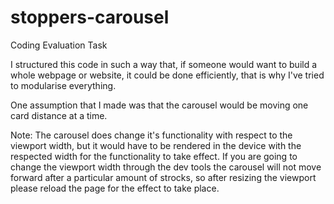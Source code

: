 # stoppers-carousel

Coding Evaluation Task

I structured this code in such a way that, if someone would want to build a whole webpage or website, it could be done efficiently, that is why I've tried to modularise everything.

One assumption that I made was that the carousel would be moving one card distance at a time.

Note: The carousel does change it's functionality with respect to the viewport width, but it would have to be rendered in the device with the respected width for the functionality to take effect. If you are going to change the viewport width through the dev tools the carousel will not move forward after a particular amount of strocks, so after resizing the viewport please reload the page for the effect to take place.
